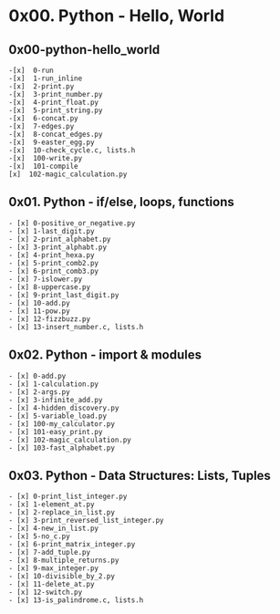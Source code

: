 # 0x00. Python - Hello, World
## 0x00-python-hello_world
	-[x]  0-run
	-[x]  1-run_inline
	-[x]  2-print.py
	-[x]  3-print_number.py
	-[x]  4-print_float.py
	-[x]  5-print_string.py
	-[x]  6-concat.py
	-[x]  7-edges.py
	-[x]  8-concat_edges.py
	-[x]  9-easter_egg.py
	-[x]  10-check_cycle.c, lists.h
	-[x]  100-write.py
	-[x]  101-compile
	[x]  102-magic_calculation.py

## 0x01. Python - if/else, loops, functions

	- [x] 0-positive_or_negative.py
	- [x] 1-last_digit.py
	- [x] 2-print_alphabet.py
	- [x] 3-print_alphabt.py
	- [x] 4-print_hexa.py
	- [x] 5-print_comb2.py
	- [x] 6-print_comb3.py
	- [x] 7-islower.py
	- [x] 8-uppercase.py
	- [x] 9-print_last_digit.py
	- [x] 10-add.py
	- [x] 11-pow.py
	- [x] 12-fizzbuzz.py
	- [x] 13-insert_number.c, lists.h

## 0x02. Python - import & modules

	- [x] 0-add.py
	- [x] 1-calculation.py
	- [x] 2-args.py
	- [x] 3-infinite_add.py
	- [x] 4-hidden_discovery.py
	- [x] 5-variable_load.py
	- [x] 100-my_calculator.py
	- [x] 101-easy_print.py
	- [x] 102-magic_calculation.py
	- [x] 103-fast_alphabet.py

## 0x03. Python - Data Structures: Lists, Tuples

	- [x] 0-print_list_integer.py
	- [x] 1-element_at.py
	- [x] 2-replace_in_list.py
	- [x] 3-print_reversed_list_integer.py
	- [x] 4-new_in_list.py
	- [x] 5-no_c.py
	- [x] 6-print_matrix_integer.py
	- [x] 7-add_tuple.py
	- [x] 8-multiple_returns.py
	- [x] 9-max_integer.py
	- [x] 10-divisible_by_2.py
	- [x] 11-delete_at.py
	- [x] 12-switch.py
	- [x] 13-is_palindrome.c, lists.h
